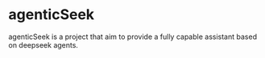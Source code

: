 # agenticSeek
agenticSeek is a project that aim to provide a fully capable assistant based on deepseek agents.
